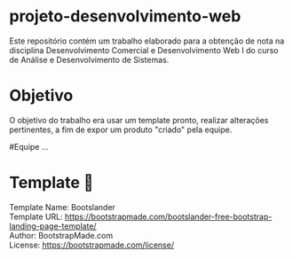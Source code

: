 # projeto-desenvolvimento-web
Este repositório contém um trabalho elaborado para a obtenção de nota na disciplina Desenvolvimento Comercial e Desenvolvimento Web I do curso de Análise e Desenvolvimento de Sistemas.

# Objetivo
O objetivo do trabalho era usar um template pronto, realizar alterações pertinentes, a fim de expor um produto "criado" pela equipe.

#Equipe
...

# Template 🔮
Template Name: Bootslander<br>
Template URL: https://bootstrapmade.com/bootslander-free-bootstrap-landing-page-template/<br>
Author: BootstrapMade.com<br>
License: https://bootstrapmade.com/license/<br>
